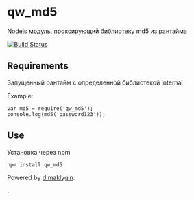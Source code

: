 # qw_md5
Nodejs модуль, проксирующий библиотеку md5 из рантайма

[![Build Status](https://travis-ci.org/dmaklygin/qw_md5.svg?branch=master)](https://travis-ci.org/dmaklygin/qw_md5)

## Requirements
Запущенный рантайм с определенной библиотекой internal


Example:

    var md5 = require('qw_md5');
    console.log(md5('password123'));
    
## Use
Установка через npm

    npm install qw_md5
    
Powered by [d.maklygin](https://github.com/dmaklygin).

.
